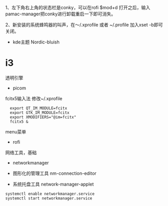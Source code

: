1、左下角右上角的状态栏是conky，可以在rofi $mod+d 打开之后，输入pamac-manager把conky进行卸载重启一下即可消失。

2、新安装的系统蜂鸣器的叫声，在～/.xprofile 或者 ~/.profile 加入xset  -b即可关闭。


+ kde主题
Nordic-bluish

# i3 
透明引擎
+ picom

fcitx5输入法
修改~/.xprofile

```shell
  export QT_IM_MODULE=fcitx
  export GTK_IM_MODULE=fcitx
  export XMODIFIERS="@im=fcitx"
  fcitx5 &
```

menu菜单
+ rofi

网络工具，基础
+ networkmanager

+ 图形化的管理工具
nm-connection-editor

+ 系统托盘工具
network-manager-applet


```shell
systemctl enable networkmanager.service
systemctl start networkmanager.service
```





